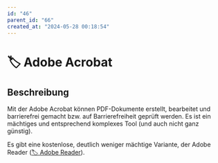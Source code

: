 ```yaml
---
id: "46"
parent_id: "66"
created_at: "2024-05-28 00:18:54"
---
```


# 🏷️ Adobe Acrobat

## Beschreibung

Mit der Adobe Acrobat können PDF-Dokumente erstellt, bearbeitet und barrierefrei gemacht bzw. auf Barrierefreiheit geprüft werden. Es ist ein mächtiges und entsprechend komplexes Tool (und auch nicht ganz günstig).

Es gibt eine kostenlose, deutlich weniger mächtige Variante, der Adobe Reader ([🏷️ Adobe Reader](/de/tags/werkzeuge/pdf/adobe-reader)).